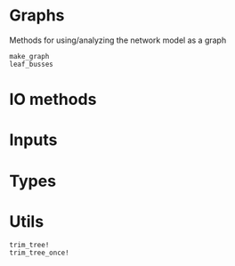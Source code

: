 # Graphs
Methods for using/analyzing the network model as a graph
```@docs
make_graph
leaf_busses
```
# IO methods


# Inputs


# Types


# Utils

```@docs
trim_tree!
trim_tree_once!
```